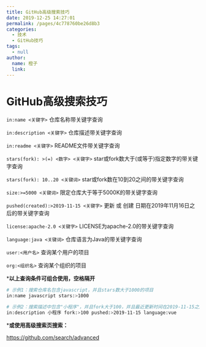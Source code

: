 ```yaml
---
title: GitHub高级搜索技巧
date: 2019-12-25 14:27:01
permalink: /pages/4c778760be26d8b3
categories: 
  - 技术
  - GitHub技巧
tags: 
  - null
author: 
  name: 橙子
  link:
---
```

# GitHub高级搜索技巧	

`in:name <关键字>`
 仓库名称带关键字查询

`in:description <关键字>`
 仓库描述带关键字查询

`in:readme <关键字>`
 README文件带关键字查询


<!-- more -->


`stars(fork): >(=) <数字> <关键字>`
 star或fork数大于(或等于)指定数字的带关键字查询

`stars(fork): 10..20 <关键词>`
 star或fork数在10到20之间的带关键字查询



`size:>=5000 <关键词>`
 限定仓库大于等于5000K的带关键字查询

`pushed(created):>2019-11-15 <关键字>`
 更新 或 创建 日期在2019年11月16日之后的带关键字查询

`license:apache-2.0 <关键字>`
 LICENSE为apache-2.0的带关键字查询

`language:java <关键词>`
 仓库语言为Java的带关键字查询



`user:<用户名>`
 查询某个用户的项目

`org:<组织名>`
 查询某个组织的项目

***以上查询条件可组合使用，空格隔开**

```sh
# 示例1：搜索仓库名包含javascript，并且stars数大于1000的项目
in:name javascript stars:>1000

# 示例2：搜索描述中包含"小程序"，并且fork大于100，并且最近更新时间在2019-11-15之后的，并且使用开发语言为vue的项目
in:description 小程序 fork:>100 pushed:>2019-11-15 language:vue
```



***或使用高级搜索页搜索：**

<https://github.com/search/advanced>